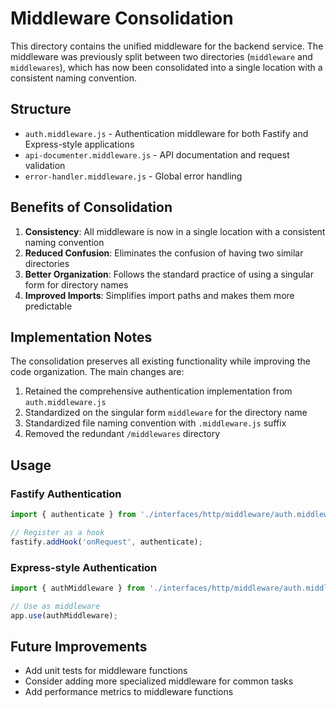 # Middleware Consolidation

This directory contains the unified middleware for the backend service. The middleware was previously split between two directories (`middleware` and `middlewares`), which has now been consolidated into a single location with a consistent naming convention.

## Structure

- `auth.middleware.js` - Authentication middleware for both Fastify and Express-style applications
- `api-documenter.middleware.js` - API documentation and request validation
- `error-handler.middleware.js` - Global error handling

## Benefits of Consolidation

1. **Consistency**: All middleware is now in a single location with a consistent naming convention
2. **Reduced Confusion**: Eliminates the confusion of having two similar directories
3. **Better Organization**: Follows the standard practice of using a singular form for directory names
4. **Improved Imports**: Simplifies import paths and makes them more predictable

## Implementation Notes

The consolidation preserves all existing functionality while improving the code organization. The main changes are:

1. Retained the comprehensive authentication implementation from `auth.middleware.js`
2. Standardized on the singular form `middleware` for the directory name
3. Standardized file naming convention with `.middleware.js` suffix
4. Removed the redundant `/middlewares` directory

## Usage

### Fastify Authentication

```javascript
import { authenticate } from './interfaces/http/middleware/auth.middleware.js';

// Register as a hook
fastify.addHook('onRequest', authenticate);
```

### Express-style Authentication

```javascript
import { authMiddleware } from './interfaces/http/middleware/auth.middleware.js';

// Use as middleware
app.use(authMiddleware);
```

## Future Improvements

- Add unit tests for middleware functions
- Consider adding more specialized middleware for common tasks
- Add performance metrics to middleware functions 